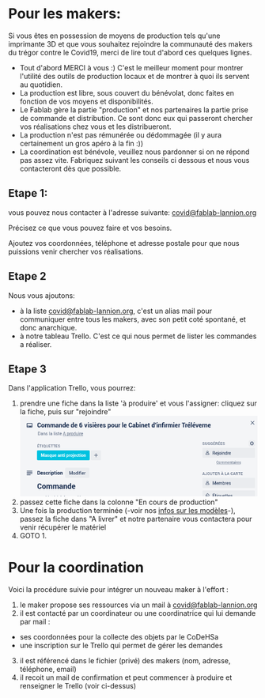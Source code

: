 Pour les makers:
================

Si vous êtes en possession de moyens de production tels qu'une imprimante 3D
et que vous souhaitez rejoindre la communauté des makers du trégor contre
le Covid19, merci de lire tout d'abord ces quelques lignes.

- Tout d'abord MERCI à vous :) C'est le meilleur moment pour montrer
  l'utilité des outils de production locaux et de montrer à quoi
  ils servent au quotidien.
- La production est libre, sous couvert du bénévolat, donc faites
  en fonction de vos moyens et disponibilités.
- Le Fablab gère la partie "production" et nos partenaires la partie
  prise de commande et distribution. Ce sont donc eux qui passeront
  chercher vos réalisations chez vous et les distribueront.
- La production n'est pas rémunérée ou dédommagée (il y aura certainement un
  gros apéro à la fin :))
- La coordination est bénévole, veuillez nous pardonner si on ne répond pas
  assez vite. Fabriquez suivant les conseils ci dessous et nous vous
  contacteront dès que possible.


Etape 1:
-----------

vous pouvez nous contacter à l'adresse suivante: [covid@fablab-lannion.org](mailto://covid@fablab-lannion.org)

Précisez ce que vous pouvez faire et vos besoins.

Ajoutez vos coordonnées, téléphone et adresse postale pour que nous puissions
venir chercher vos réalisations.


Etape 2
------------

Nous vous ajoutons:

- à la liste covid@fablab-lannion.org, c'est un alias mail
  pour communiquer entre tous les makers, avec son petit coté spontané, et donc
  anarchique.
- à notre tableau Trello. C'est ce qui nous permet de lister les commandes
  a réaliser.


Etape 3
------

Dans l'application Trello, vous pourrez:
1. prendre une fiche dans la liste 'à produire' et vous l'assigner:
  cliquez sur la fiche, puis sur "rejoindre"
  ![trello-rejoindre](./images/covid19/trello1.png)
2. passez cette fiche dans la colonne "En cours de production"
3. Une fois la production terminée (-voir nos [infos sur les modèles](VisieresFabLab.md)-), passez la fiche dans "A livrer" et notre
  partenaire vous contactera pour venir récupérer le matériel
4. GOTO 1.

Pour la coordination
====================

Voici la procédure suivie pour intégrer un nouveau maker à l'effort :

1. le maker propose ses ressources via un mail à [covid@fablab-lannion.org](mailto://covid@fablab-lannion.org)
2. il est contacté par un coordinateur ou une coordinatrice qui lui demande par mail :
 * ses coordonnées pour la collecte des objets par le CoDeHSa
 * une inscription sur le Trello qui permet de gérer les demandes
3. il est référencé dans le fichier (privé) des makers (nom, adresse, téléphone, email)
4. il recoit un mail de confirmation et peut commencer à produire et renseigner le Trello (voir ci-dessus)






